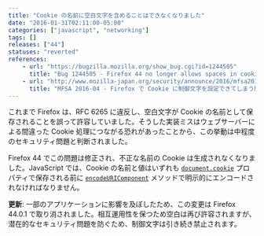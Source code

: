 ```yaml
---
title: "Cookie の名前に空白文字を含めることはできなくなりました"
date: "2016-01-31T02:11:00-05:00"
categories: ["javascript", "networking"]
tags: []
releases: ["44"]
statuses: "reverted"
references:
    - url: "https://bugzilla.mozilla.org/show_bug.cgi?id=1244505"
      title: "Bug 1244505 - Firefox 44 no longer allows spaces in cookie names, breaking some apps"
    - url: "http://www.mozilla-japan.org/security/announce/2016/mfsa2016-04.html"
      title: "MFSA 2016-04 - Firefox で Cookie に制御文字を設定できてしまう問題"
---
```

これまで Firefox は、RFC 6265 に違反し、空白文字が Cookie の名前として保存されることを誤って許容していました。そうした実装ミスはウェブサーバーによる間違った Cookie 処理につながる恐れがあったことから、この挙動は中程度のセキュリティ問題と判断されました。

Firefox 44 でこの問題は修正され、不正な名前の Cookie は生成されなくなりました。JavaScript では、Cookie の名前と値はいずれも [`document.cookie`](https://developer.mozilla.org/docs/Web/API/Document/cookie) プロパティで保存される前に [`encodeURIComponent`](https://developer.mozilla.org/docs/Web/JavaScript/Reference/Global_Objects/encodeURIComponent) メソッドで明示的にエンコードされなければなりません。

**更新**: 一部のアプリケーションに影響を及ぼしたため、この変更は Firefox 44.0.1 で取り消されました。相互運用性を保つため空白は再び許容されますが、潜在的なセキュリティ問題を防ぐため、制御文字は引き続き禁止されます。
